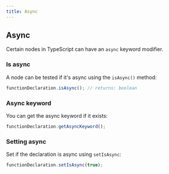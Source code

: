 ```yaml
---
title: Async
---
```


## Async

Certain nodes in TypeScript can have an `async` keyword modifier.

### Is async

A node can be tested if it's async using the `isAsync()` method:

```typescript
functionDeclaration.isAsync(); // returns: boolean
```

### Async keyword

You can get the async keyword if it exists:

```typescript
functionDeclaration.getAsyncKeyword();
```

### Setting async

Set if the declaration is async using `setIsAsync`:

```typescript
functionDeclaration.setIsAsync(true);
```
